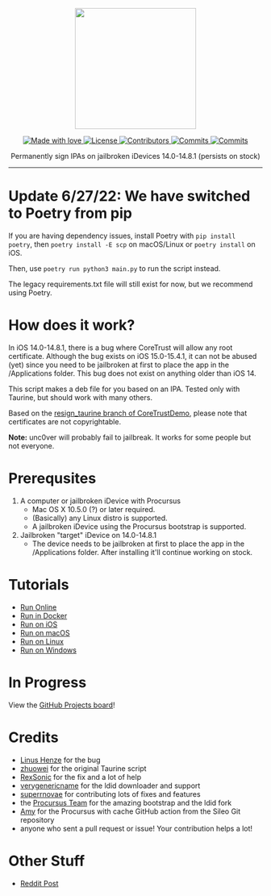 <p align="center">
  <img src="https://static.itsnebula.net/permasigner-title.png" width="240" />
</p>

<p align="center">
  <a href="#">
    <img src="https://img.shields.io/badge/made%20with-love-E760A4.svg" alt="Made with love">
  </a>
  <a href="https://github.com/itsnebulalol/permasigner/blob/main/LICENSE" target="_blank">
    <img src="https://img.shields.io/github/license/itsnebulalol/permasigner.svg" alt="License">
  </a>
  <a href="https://github.com/itsnebulalol/permasigner/graphs/contributors" target="_blank">
    <img src="https://img.shields.io/github/contributors/itsnebulalol/permasigner.svg" alt="Contributors">
  </a>
  <a href="https://github.com/itsnebulalol/permasigner/commits/main" target="_blank">
    <img src="https://img.shields.io/github/commit-activity/w/itsnebulalol/permasigner.svg" alt="Commits">
  </a>
  <a href="https://dsc.gg/permasigner" target="_blank">
    <img src="https://img.shields.io/discord/1001905994458206229?label=discord" alt="Commits">
  </a>
</p>

<p align="center">
Permanently sign IPAs on jailbroken iDevices 14.0-14.8.1 (persists on stock)
</p>

---

# Update 6/27/22: We have switched to Poetry from pip
If you are having dependency issues, install Poetry with `pip install poetry`, then `poetry install -E scp` on macOS/Linux or `poetry install` on iOS.

Then, use `poetry run python3 main.py` to run the script instead.

The legacy requirements.txt file will still exist for now, but we recommend using Poetry.
# How does it work?
In iOS 14.0-14.8.1, there is a bug where CoreTrust will allow any root certificate. Although the bug exists on iOS 15.0-15.4.1, it can not be abused (yet) since you need to be jailbroken at first to place the app in the /Applications folder. This bug does not exist on anything older than iOS 14.

This script makes a deb file for you based on an IPA. Tested only with Taurine, but should work with many others.

Based on the [resign_taurine branch of CoreTrustDemo](https://github.com/zhuowei/CoreTrustDemo/tree/resign_taurine), please note that certificates are not copyrightable.

**Note:** unc0ver will probably fail to jailbreak. It works for some people but not everyone.

# Prerequsites
1. A computer or jailbroken iDevice with Procursus
    - Mac OS X 10.5.0 (?) or later required.
    - (Basically) any Linux distro is supported.
    - A jailbroken iDevice using the Procursus bootstrap is supported.
2. Jailbroken "target" iDevice on 14.0-14.8.1
    - The device needs to be jailbroken at first to place the app in the /Applications folder. After installing it'll continue working on stock.

# Tutorials
- [Run Online](https://github.com/itsnebulalol/permasigner/wiki/Run-Online)
- [Run in Docker](https://github.com/itsnebulalol/permasigner/wiki/Run-in-Docker)
- [Run on iOS](https://github.com/itsnebulalol/permasigner/wiki/Run-on-iOS)
- [Run on macOS](https://github.com/itsnebulalol/permasigner/wiki/Run-on-macOS)
- [Run on Linux](https://github.com/itsnebulalol/permasigner/wiki/Run-on-Linux)
- [Run on Windows](https://github.com/itsnebulalol/permasigner/wiki/Run-on-Windows)

# In Progress
View the [GitHub Projects board](https://github.com/users/itsnebulalol/projects/2/views/1)!

# Credits
- [Linus Henze](https://github.com/LinusHenze) for the bug
- [zhuowei](https://github.com/zhuowei) for the original Taurine script
- [RexSonic](https://github.com/RexSonic) for the fix and a lot of help
- [verygenericname](https://github.com/verygenericname) for the ldid downloader and support
- [superrnovae](https://github.com/superrnovae) for contributing lots of fixes and features
- the [Procursus Team](https://github.com/ProcursusTeam) for the amazing bootstrap and the ldid fork
- [Amy](https://github.com/elihwyma) for the Procursus with cache GitHub action from the Sileo Git repository
- anyone who sent a pull request or issue! Your contribution helps a lot!

# Other Stuff
- [Reddit Post](https://www.reddit.com/r/jailbreak/comments/vqnazh/free_release_permasigner_generate_a_permasigned)
